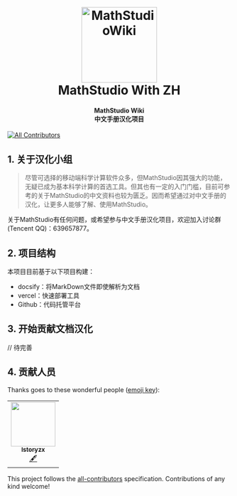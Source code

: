 <h1 align="center">
  <br>
  <img src="https://github.com/Reagan1947/MathstudioWiki/blob/master/docs/_media/mathstudio_logo.png" alt="MathStudioWiki" width="170">
  <br>
  MathStudio With ZH
  <br>
</h1>

<h4 align="center" font-weight:bold;">MathStudio Wiki</br>
                                     中文手册汉化项目</br></h4>
<p align="center">
                 
<!-- ALL-CONTRIBUTORS-BADGE:START - Do not remove or modify this section -->
[![All Contributors](https://img.shields.io/badge/all_contributors-1-orange.svg?style=flat-square)](#contributors-)
<!-- ALL-CONTRIBUTORS-BADGE:END -->
                 
## 1. 关于汉化小组   

> 尽管可选择的移动端科学计算软件众多，但MathStudio因其强大的功能，无疑已成为基本科学计算的首选工具。但其也有一定的入门门槛，目前可参考的关于MathStudio的中文资料也较为匮乏。因而希望通过对中文手册的汉化，让更多人能够了解、使用MathStudio。

关于MathStudio有任何问题，或希望参与中文手册汉化项目，欢迎加入讨论群(Tencent QQ)：639657877。

## 2. 项目结构

本项目目前基于以下项目构建：

- docsify：将MarkDown文件即使解析为文档
- vercel：快速部署工具
- Github：代码托管平台

## 3. 开始贡献文档汉化

// 待完善


## 4. 贡献人员

Thanks goes to these wonderful people ([emoji key](https://allcontributors.org/docs/en/emoji-key)):

<!-- ALL-CONTRIBUTORS-LIST:START - Do not remove or modify this section -->
<!-- prettier-ignore-start -->
<!-- markdownlint-disable -->
<table>
  <tr>
    <td align="center"><a href="https://github.com/lstoryzx"><img src="https://avatars.githubusercontent.com/u/51326568?v=4?s=100" width="100px;" alt=""/><br /><sub><b>lstoryzx</b></sub></a><br /><a href="#content-lstoryzx" title="Content">🖋</a></td>
  </tr>
</table>

<!-- markdownlint-restore -->
<!-- prettier-ignore-end -->

<!-- ALL-CONTRIBUTORS-LIST:END -->

This project follows the [all-contributors](https://github.com/all-contributors/all-contributors) specification. Contributions of any kind welcome!
